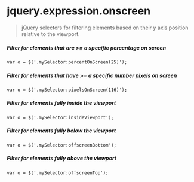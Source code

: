 jquery.expression.onscreen
==========================

> jQuery selectors for filtering elements based on their *y* axis position relative to the viewport. 

##### Filter for elements that are >= a specific percentage on screen

```
var o = $('.mySelector:percentOnScreen(25)');
```

##### Filter for elements that have >= a specific number pixels on screen

```
var o = $('.mySelector:pixelsOnScreen(116)');
```

##### Filter for elements fully inside the viewport
```
var o = $('.mySelector:insideViewport');
```

##### Filter for elements fully below the viewport
```
var o = $('.mySelector:offscreenBottom');
```

##### Filter for elements fully above the viewport
```
var o = $('.mySelector:offscreenTop');
```